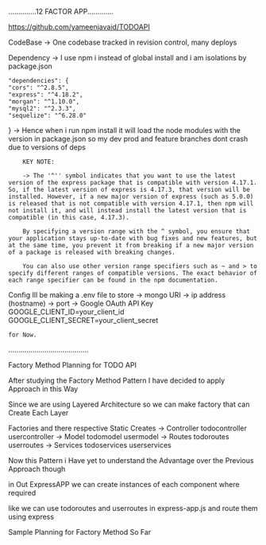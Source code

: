 ..............12 FACTOR APP.............

https://github.com/yameenjavaid/TODOAPI

CodeBase -> One codebase tracked in revision control, many deploys

Dependency -> I use npm i instead of global install and i am isolations by package.json 

    "dependencies": {
    "cors": "^2.8.5",
    "express": "^4.18.2",
    "morgan": "^1.10.0",
    "mysql2": "^2.3.3",
    "sequelize": "^6.28.0"
  }
        -> Hence when i run npm install it will load the node modules with the version
        in package.json so my dev prod and feature branches dont crash due to versions
        of deps

        KEY NOTE:

        -> The '^'' symbol indicates that you want to use the latest version of the express package that is compatible with version 4.17.1. So, if the latest version of express is 4.17.3, that version will be installed. However, if a new major version of express (such as 5.0.0) is released that is not compatible with version 4.17.1, then npm will not install it, and will instead install the latest version that is compatible (in this case, 4.17.3).

        By specifying a version range with the ^ symbol, you ensure that your application stays up-to-date with bug fixes and new features, but at the same time, you prevent it from breaking if a new major version of a package is released with breaking changes.

        You can also use other version range specifiers such as ~ and > to specify different ranges of compatible versions. The exact behavior of each range specifier can be found in the npm documentation.

Config
    Ill be making a .env file to store
    -> mongo URI
    -> ip address (hostname)
    -> port
    -> Google OAuth API Key
        GOOGLE_CLIENT_ID=your_client_id
        GOOGLE_CLIENT_SECRET=your_client_secret

    for Now.


........................................



Factory Method Planning for TODO API

After studying the Factory Method Pattern I have decided to apply Approach in this Way

Since we are using Layered Architecture so we can make factory that can Create Each Layer

Factories and there respective Static Creates 
-> Controller
    todocontroller
    usercontroller
-> Model
    todomodel
    usermodel
-> Routes
    todoroutes
    userroutes
-> Services
    todoservices
    userservices

Now this Pattern i Have yet to understand the Advantage over the Previous Approach though

in Out ExpressAPP we can create instances of each component where required

like we can use todoroutes and userroutes in express-app.js and route them using express

Sample Planning for Factory Method So Far

